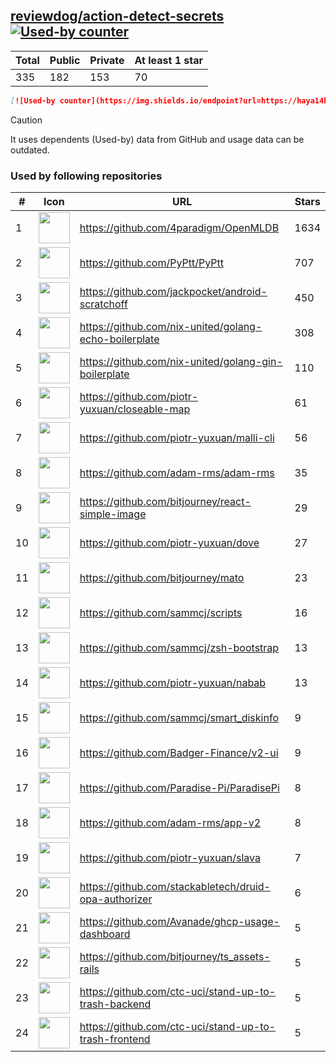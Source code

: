 





## [reviewdog/action-detect-secrets](https://github.com/reviewdog/action-detect-secrets) [![Used-by counter](https://img.shields.io/endpoint?url=https://haya14busa.github.io/github-used-by/data/reviewdog/action-detect-secrets/shieldsio.json)](https://github.com/haya14busa/github-used-by/tree/main/repo/reviewdog/action-detect-secrets)

| Total | Public | Private | At least 1 star
| ----- | ------ | ------- | ---------------
| 335 | 182 | 153 | 70 |

```md
[![Used-by counter](https://img.shields.io/endpoint?url=https://haya14busa.github.io/github-used-by/data/reviewdog/action-detect-secrets/shieldsio.json)](https://github.com/haya14busa/github-used-by/tree/main/repo/reviewdog/action-detect-secrets)
```

> [!CAUTION]
> It uses dependents (Used-by) data from GitHub and usage data can be outdated.

### Used by following repositories

| # | Icon | URL | Stars |
| -- | -- | -- | -- | 
|1|<img src="https://github.com/4paradigm.png" width=50 height=50>|https://github.com/4paradigm/OpenMLDB|1634|
|2|<img src="https://github.com/PyPtt.png" width=50 height=50>|https://github.com/PyPtt/PyPtt|707|
|3|<img src="https://github.com/jackpocket.png" width=50 height=50>|https://github.com/jackpocket/android-scratchoff|450|
|4|<img src="https://github.com/nix-united.png" width=50 height=50>|https://github.com/nix-united/golang-echo-boilerplate|308|
|5|<img src="https://github.com/nix-united.png" width=50 height=50>|https://github.com/nix-united/golang-gin-boilerplate|110|
|6|<img src="https://github.com/piotr-yuxuan.png" width=50 height=50>|https://github.com/piotr-yuxuan/closeable-map|61|
|7|<img src="https://github.com/piotr-yuxuan.png" width=50 height=50>|https://github.com/piotr-yuxuan/malli-cli|56|
|8|<img src="https://github.com/adam-rms.png" width=50 height=50>|https://github.com/adam-rms/adam-rms|35|
|9|<img src="https://github.com/bitjourney.png" width=50 height=50>|https://github.com/bitjourney/react-simple-image|29|
|10|<img src="https://github.com/piotr-yuxuan.png" width=50 height=50>|https://github.com/piotr-yuxuan/dove|27|
|11|<img src="https://github.com/bitjourney.png" width=50 height=50>|https://github.com/bitjourney/mato|23|
|12|<img src="https://github.com/sammcj.png" width=50 height=50>|https://github.com/sammcj/scripts|16|
|13|<img src="https://github.com/sammcj.png" width=50 height=50>|https://github.com/sammcj/zsh-bootstrap|13|
|14|<img src="https://github.com/piotr-yuxuan.png" width=50 height=50>|https://github.com/piotr-yuxuan/nabab|13|
|15|<img src="https://github.com/sammcj.png" width=50 height=50>|https://github.com/sammcj/smart_diskinfo|9|
|16|<img src="https://github.com/Badger-Finance.png" width=50 height=50>|https://github.com/Badger-Finance/v2-ui|9|
|17|<img src="https://github.com/Paradise-Pi.png" width=50 height=50>|https://github.com/Paradise-Pi/ParadisePi|8|
|18|<img src="https://github.com/adam-rms.png" width=50 height=50>|https://github.com/adam-rms/app-v2|8|
|19|<img src="https://github.com/piotr-yuxuan.png" width=50 height=50>|https://github.com/piotr-yuxuan/slava|7|
|20|<img src="https://github.com/stackabletech.png" width=50 height=50>|https://github.com/stackabletech/druid-opa-authorizer|6|
|21|<img src="https://github.com/Avanade.png" width=50 height=50>|https://github.com/Avanade/ghcp-usage-dashboard|5|
|22|<img src="https://github.com/bitjourney.png" width=50 height=50>|https://github.com/bitjourney/ts_assets-rails|5|
|23|<img src="https://github.com/ctc-uci.png" width=50 height=50>|https://github.com/ctc-uci/stand-up-to-trash-backend|5|
|24|<img src="https://github.com/ctc-uci.png" width=50 height=50>|https://github.com/ctc-uci/stand-up-to-trash-frontend|5|
